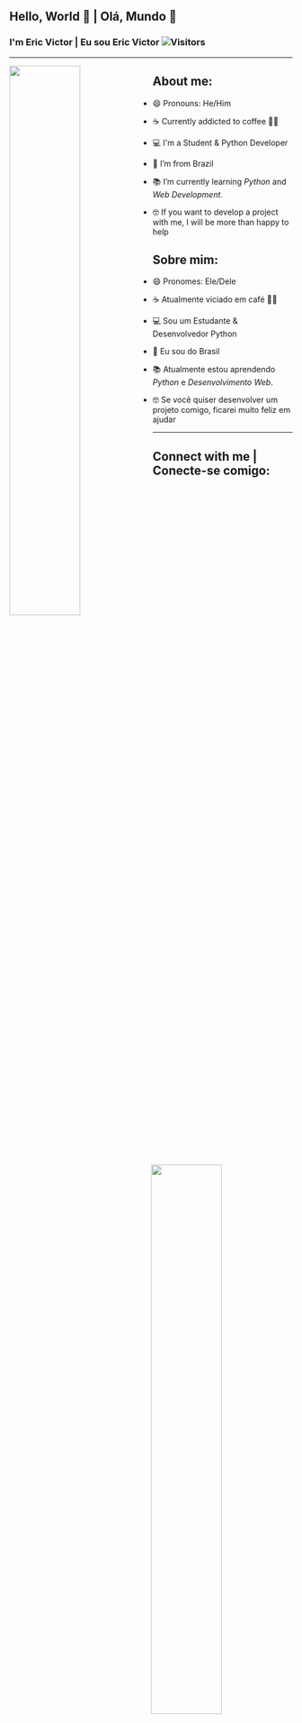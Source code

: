 ## Hello, World 👋 | Olá, Mundo 👋

### I'm Eric Victor | Eu sou Eric Victor ![Visitors](https://visitor-badge.laobi.icu/badge?page_id=eriquinhos)
<hr/>

<img align="left" src="https://images.unsplash.com/photo-1515879218367-8466d910aaa4?ixid=MnwxMjA3fDB8MHxwaG90by1wYWdlfHx8fGVufDB8fHx8&ixlib=rb-1.2.1&auto=format&fit=crop&w=869&q=80" width="50%">
  
<p align="right"> 
  
   ## About me:

  - 😄 Pronouns: He/Him

  - ☕ Currently addicted to coffee 😵‍💫

  - 💻 I'm a Student & Python Developer

  - 📍 I’m from Brazil

  - 📚 I’m currently learning _Python_ and _Web Development_.

  - 🤓 If you want to develop a project with me, I will be more than happy to help
  
</p>
  
<img align='right' src="https://github-readme-stats.vercel.app/api/top-langs/?username=eriquinhos&layout=compact=true&theme=radical"  width='50%'/>
  
<p align="left">
  
  ## Sobre mim:

  - 😄 Pronomes: Ele/Dele

  - ☕ Atualmente viciado em café 😵‍💫

  - 💻 Sou um Estudante & Desenvolvedor Python 

  - 📍 Eu sou do Brasil

  - 📚 Atualmente estou aprendendo _Python_ e _Desenvolvimento Web_.

  - 🤓 Se você quiser desenvolver um projeto comigo, ficarei muito feliz em ajudar
  
</p>
<hr/>
<p>
  
  ## Connect with me | Conecte-se comigo:
  
  | [<img src="https://github.com/TheDudeThatCode/TheDudeThatCode/blob/master/Assets/Linkedin.svg" alt="Linkedin Logo" width="32">](https://in.linkedin.com/in/eric-victor-1456b61b2/) | [<img src="https://github.com/TheDudeThatCode/TheDudeThatCode/blob/master/Assets/Instagram.svg" alt="instagram logo" width="32">](https://www.instagram.com/prazer_eric/)| [<img src="https://cdn.svgporn.com/logos/github-icon.svg" alt="Github logo" width="32">](https://github.com/eriquinhos) | [<img src="https://github.com/TheDudeThatCode/TheDudeThatCode/blob/master/Assets/Gmail.svg" alt="Gmail logo" height="32">](mailto:ericvictor.contato@gmail.com)
|:---:|:---:|:---:|:---:|
</p>
<hr/>

<img align = 'left' src="https://github-readme-stats.vercel.app/api?username=eriquinhos&show_icons=true&theme=radical" width='45%'/>
<img align = 'right' src="https://github-readme-streak-stats.herokuapp.com/?user=eriquinhos&theme=radical"  width='50%' /> 
